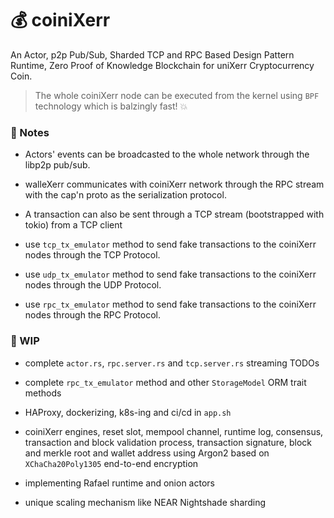 


# 💰 coiniXerr

An Actor, p2p Pub/Sub, Sharded TCP and RPC Based Design Pattern Runtime, Zero Proof of Knowledge Blockchain for uniXerr Cryptocurrency Coin.

> The whole coiniXerr node can be executed from the kernel using `BPF` technology which is balzingly fast! 💥 


### 📇 Notes

* Actors' events can be broadcasted to the whole network through the libp2p pub/sub.

* walleXerr communicates with coiniXerr network through the RPC stream with the cap'n proto as the serialization protocol.

* A transaction can also be sent through a TCP stream (bootstrapped with tokio) from a TCP client

* use `tcp_tx_emulator` method to send fake transactions to the coiniXerr nodes through the TCP Protocol.

* use `udp_tx_emulator` method to send fake transactions to the coiniXerr nodes through the UDP Protocol.

* use `rpc_tx_emulator` method to send fake transactions to the coiniXerr nodes through the RPC Protocol.

### 📌 WIP 

* complete `actor.rs`, `rpc.server.rs` and `tcp.server.rs` streaming TODOs

* complete `rpc_tx_emulator` method and other `StorageModel` ORM trait methods

* HAProxy, dockerizing, k8s-ing and ci/cd in `app.sh`

* coiniXerr engines, reset slot, mempool channel, runtime log, consensus, transaction and block validation process, transaction signature, block and merkle root and wallet address using Argon2 based on `XChaCha20Poly1305` end-to-end encryption

* implementing Rafael runtime and onion actors

* unique scaling mechanism like NEAR Nightshade sharding
